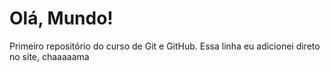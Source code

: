 # Olá, Mundo!
 Primeiro repositório do curso de Git e GitHub.
 Essa linha eu adicionei direto no site, chaaaaama
